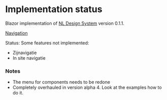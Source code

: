 # Implementation status
Blazor implementation of [NL Design System](https://nl-design-system.gitlab.io/nl-design-system/index.html) version 0.1.1. 

[Navigation](https://nl-design-system.gitlab.io/nl-design-system/componenten/navigation/index.html)

Status: Some features not implemented:

- Zijnavigatie
- In site navigatie

### Notes
- The menu for components needs to be redone
- Completely overhauled in version alpha 4. Look at the examples how to do it.